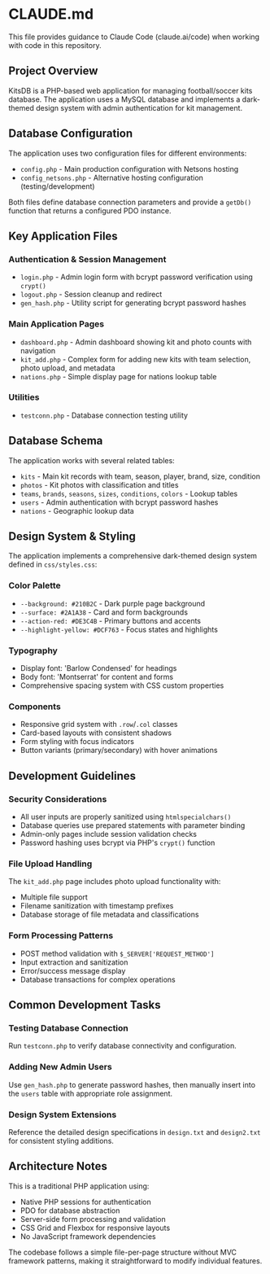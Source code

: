 # CLAUDE.md

This file provides guidance to Claude Code (claude.ai/code) when working with code in this repository.

## Project Overview

KitsDB is a PHP-based web application for managing football/soccer kits database. The application uses a MySQL database and implements a dark-themed design system with admin authentication for kit management.

## Database Configuration

The application uses two configuration files for different environments:
- `config.php` - Main production configuration with Netsons hosting
- `config_netsons.php` - Alternative hosting configuration (testing/development)

Both files define database connection parameters and provide a `getDb()` function that returns a configured PDO instance.

## Key Application Files

### Authentication & Session Management
- `login.php` - Admin login form with bcrypt password verification using `crypt()`
- `logout.php` - Session cleanup and redirect
- `gen_hash.php` - Utility script for generating bcrypt password hashes

### Main Application Pages  
- `dashboard.php` - Admin dashboard showing kit and photo counts with navigation
- `kit_add.php` - Complex form for adding new kits with team selection, photo upload, and metadata
- `nations.php` - Simple display page for nations lookup table

### Utilities
- `testconn.php` - Database connection testing utility

## Database Schema

The application works with several related tables:
- `kits` - Main kit records with team, season, player, brand, size, condition
- `photos` - Kit photos with classification and titles  
- `teams`, `brands`, `seasons`, `sizes`, `conditions`, `colors` - Lookup tables
- `users` - Admin authentication with bcrypt password hashes
- `nations` - Geographic lookup data

## Design System & Styling

The application implements a comprehensive dark-themed design system defined in `css/styles.css`:

### Color Palette
- `--background: #210B2C` - Dark purple page background
- `--surface: #2A1A38` - Card and form backgrounds  
- `--action-red: #DE3C4B` - Primary buttons and accents
- `--highlight-yellow: #DCF763` - Focus states and highlights

### Typography  
- Display font: 'Barlow Condensed' for headings
- Body font: 'Montserrat' for content and forms
- Comprehensive spacing system with CSS custom properties

### Components
- Responsive grid system with `.row`/`.col` classes
- Card-based layouts with consistent shadows
- Form styling with focus indicators
- Button variants (primary/secondary) with hover animations

## Development Guidelines

### Security Considerations
- All user inputs are properly sanitized using `htmlspecialchars()`
- Database queries use prepared statements with parameter binding
- Admin-only pages include session validation checks
- Password hashing uses bcrypt via PHP's `crypt()` function

### File Upload Handling
The `kit_add.php` page includes photo upload functionality with:
- Multiple file support
- Filename sanitization with timestamp prefixes
- Database storage of file metadata and classifications

### Form Processing Patterns
- POST method validation with `$_SERVER['REQUEST_METHOD']`
- Input extraction and sanitization
- Error/success message display
- Database transactions for complex operations

## Common Development Tasks

### Testing Database Connection
Run `testconn.php` to verify database connectivity and configuration.

### Adding New Admin Users
Use `gen_hash.php` to generate password hashes, then manually insert into the `users` table with appropriate role assignment.

### Design System Extensions
Reference the detailed design specifications in `design.txt` and `design2.txt` for consistent styling additions.

## Architecture Notes

This is a traditional PHP application using:
- Native PHP sessions for authentication
- PDO for database abstraction  
- Server-side form processing and validation
- CSS Grid and Flexbox for responsive layouts
- No JavaScript framework dependencies

The codebase follows a simple file-per-page structure without MVC framework patterns, making it straightforward to modify individual features.